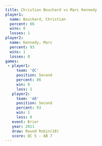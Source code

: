 ```yaml
---
title: Christian Bouchard vs Marc Kennedy
player1:                   
  name: Bouchard, Christian
  percent: 86              
  wins: 0                  
  losses: 1                
player2:                   
  name: Kennedy, Marc      
  percent: 93              
  wins: 1                  
  losses: 0                
games:
 - player1:          
     team: 'QC'      
     position: Second
     percent: 86     
     win: 0          
     loss: 1         
   player2:          
     team: 'AB'      
     position: Second
     percent: 93     
     win: 1          
     loss: 0         
   event: Brier         
   year: 2011           
   draw: Round Robin(10)
   score: QC 5 - AB 7   
---
```

